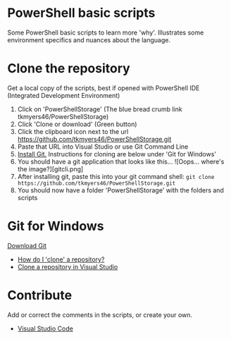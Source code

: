 # PowerShell basic scripts 
Some PowerShell basic scripts to learn more 'why'. Illustrates some environment specifics and nuances about the language. 

# Clone the repository
Get a local copy of the scripts, best if opened with PowerShell IDE (Integrated Development Environment)

1. Click on 'PowerShellStorage' (The blue bread crumb link tkmyers46/PowerShellStorage)
2. Click 'Clone or download' (Green button)
3. Click the clipboard icon next to the url https://github.com/tkmyers46/PowerShellStorage.git
4. Paste that URL into Visual Studio or use Git Command Line
5. [Install Git.](https://git-scm.com/downloads) Instructions for cloning are below under 'Git for Windows'
6. You should have a git application that looks like this...
![Oops... where's the image?][gitcli.png]
6. After installing git, paste this into your git command shell: ```git clone https://github.com/tkmyers46/PowerShellStorage.git```
7. You should now have a folder 'PowerShellStorage' with the folders and scripts

# Git for Windows
[Download Git](https://git-scm.com/downloads)
- [How do I 'clone' a repository?](https://git-scm.com/book/en/v2/Git-Basics-Getting-a-Git-Repository)
- [Clone a repository in Visual Studio](https://docs.microsoft.com/en-us/azure/devops/repos/git/clone?view=vsts&tabs=visual-studio)

# Contribute
Add or correct the comments in the scripts, or create your own.
- [Visual Studio Code](https://github.com/Microsoft/vscode)
